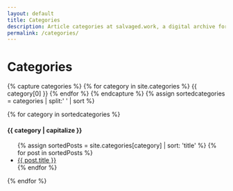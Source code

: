 ```yaml
---
layout: default
title: Categories
description: Article categories at salvaged.work, a digital archive for salvaged analogue materials.
permalink: /categories/
---
```


# Categories

{% capture categories %}
  {% for category in site.categories %}
    {{ category[0] }}
  {% endfor %}
{% endcapture %}
{% assign sortedcategories = categories | split:' ' | sort %}

{% for category in sortedcategories %}
  <h4>{{ category | capitalize }}</h4>
  <ul>
	{% assign sortedPosts = site.categories[category] | sort: 'title' %}
  {% for post in sortedPosts %}
    <li>
      <a href="{{ post.url }}">{{ post.title }}</a>
    </li>
  {% endfor %}
  </ul>
{% endfor %}